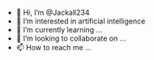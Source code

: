 - 👋 Hi, I’m @Jackall234
- 👀 I’m interested in artificial intelligence
- 🌱 I’m currently learning ...
- 💞️ I’m looking to collaborate on ...
- 📫 How to reach me ...

<!---
Jackall234/Jackall234 is a ✨ special ✨ repository because its `README.md` (this file) appears on your GitHub profile.
You can click the Preview link to take a look at your changes.
--->
